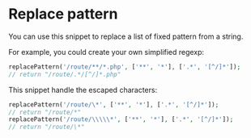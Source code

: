 Replace pattern
================

You can use this snippet to replace a list of fixed pattern from a string.
  
For example, you could create your own simplified regexp: 

```php
replacePattern('/route/**/*.php', ['**', '*'], ['.*', '[^/]*']);
// return "/route/.*/[^/]*.php"
```

This snippet handle the escaped characters: 

```php
replacePattern('/route/\*', ['**', '*'], ['.*', '[^/]*']);
// return "/route/*"
replacePattern('/route/\\\\\*', ['**', '*'], ['.*', '[^/]*']);
// return "/route/\*"
```